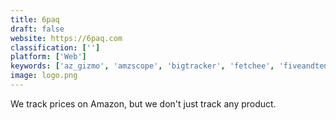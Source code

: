 ```yaml
---
title: 6paq
draft: false 
website: https://6paq.com
classification: ['']
platform: ['Web']
keywords: ['az_gizmo', 'amzscope', 'bigtracker', 'fetchee', 'fiveandten', 'keepa', 'myalerts', 'penny_parrot', 'pricealarm.net', 'pricespy', 'pricepin', 'sleepycart', 'track_to_save', 'wishlist_manager']
image: logo.png
---
```

We track prices on Amazon, but we don't just track any product.